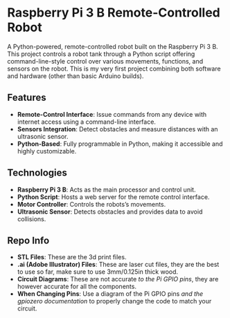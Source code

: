 # Raspberry Pi 3 B Remote-Controlled Robot

A Python-powered, remote-controlled robot built on the Raspberry Pi 3 B. This project controls a robot tank through a Python script offering command-line-style control over various movements, functions, and sensors on the robot. This is my very first project combining both software and hardware (other than basic Arduino builds).

## Features

- **Remote-Control Interface**: Issue commands from any device with internet access using a command-line interface.
- **Sensors Integration**: Detect obstacles and measure distances with an ultrasonic sensor.
- **Python-Based**: Fully programmable in Python, making it accessible and highly customizable.

## Technologies

- **Raspberry Pi 3 B**: Acts as the main processor and control unit.
- **Python Script**: Hosts a web server for the remote control interface.
- **Motor Controller**: Controls the robots’s movements.
- **Ultrasonic Sensor**: Detects obstacles and provides data to avoid collisions.

## Repo Info

- **STL Files**: These are the 3d print files.
- **.ai (Adobe Illustrator) Files**: These are laser cut files, they are the best to use so far, make sure to use 3mm/0.125in thick wood.
- **Circuit Diagrams**: These are not accurate _to the Pi GPIO pins_, they are however accurate for all the components.
- **When Changing Pins**: Use a diagram of the Pi GPIO pins _and the gpiozero documentation_ to properly change the code to match your circuit.
